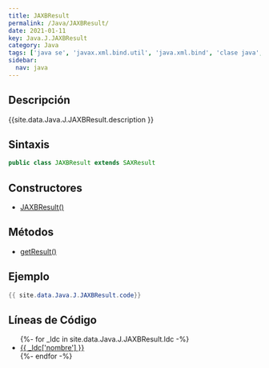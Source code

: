 ```yaml
---
title: JAXBResult
permalink: /Java/JAXBResult/
date: 2021-01-11
key: Java.J.JAXBResult
category: Java
tags: ['java se', 'javax.xml.bind.util', 'java.xml.bind', 'clase java', 'Java 1.6']
sidebar: 
  nav: java
---
```


## Descripción
{{site.data.Java.J.JAXBResult.description }}

## Sintaxis
~~~java
public class JAXBResult extends SAXResult
~~~

## Constructores
* [JAXBResult()](/Java/JAXBResult/JAXBResult/)

## Métodos
* [getResult()](/Java/JAXBResult/getResult)

## Ejemplo
~~~java
{{ site.data.Java.J.JAXBResult.code}}
~~~

## Líneas de Código
<ul>
{%- for _ldc in site.data.Java.J.JAXBResult.ldc -%}
   <li>
       <a href="{{_ldc['url'] }}">{{ _ldc['nombre'] }}</a>
   </li>
{%- endfor -%}
</ul>
